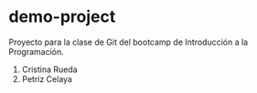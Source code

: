 # demo-project
Proyecto para la clase de Git del bootcamp de Introducción a la Programación.

1. Cristina Rueda
2. Petriz Celaya